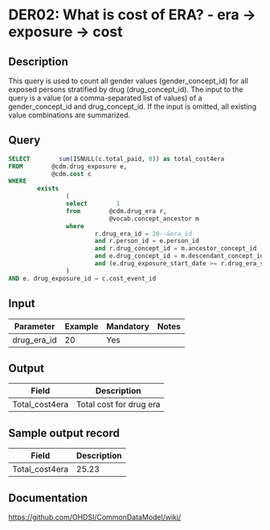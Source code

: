 <!---
Group:drug era
Name:DER02 What is cost of ERA? - era -> exposure -> cost
Author:Patrick Ryan
CDM Version: 5.3
-->

# DER02: What is cost of ERA? - era -> exposure -> cost

## Description
This query is used to count all gender values (gender_concept_id) for all exposed persons stratified by drug (drug_concept_id). The input to the query is a value (or a comma-separated list of values) of a gender_concept_id and drug_concept_id. If the input is omitted, all existing value combinations are summarized.

## Query
```sql
SELECT        sum(ISNULL(c.total_paid, 0)) as total_cost4era
FROM        @cdm.drug_exposure e,
            @cdm.cost c
WHERE
        exists
                (
                select        1
                from        @cdm.drug_era r,
                            @vocab.concept_ancestor m
                where
                        r.drug_era_id = 20--&era_id
                        and r.person_id = e.person_id
                        and r.drug_concept_id = m.ancestor_concept_id
                        and e.drug_concept_id = m.descendant_concept_id
                        and (e.drug_exposure_start_date >= r.drug_era_start_date) AND (e.drug_exposure_start_date <= r.drug_era_end_date)
                )
AND e. drug_exposure_id = c.cost_event_id
```

## Input

|  Parameter |  Example |  Mandatory |  Notes |
| --- | --- | --- | --- |
| drug_era_id | 20 | Yes |   |

## Output

| Field |  Description |
| --- | --- |
| Total_cost4era | Total cost for drug era |

## Sample output record

| Field |  Description |
| --- | --- |
| Total_cost4era | 25.23 |



## Documentation
https://github.com/OHDSI/CommonDataModel/wiki/
